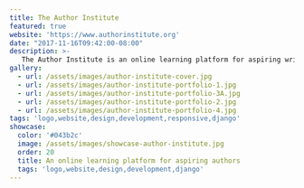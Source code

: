 ```yaml
---
title: The Author Institute
featured: true
website: 'https://www.authorinstitute.org'
date: "2017-11-16T09:42:00-08:00"
description: >-
   The Author Institute is an online learning platform for aspiring writers. This project involved logo and branding, website design, and the development of a custom Django application. 
gallery:
  - url: /assets/images/author-institute-cover.jpg
  - url: /assets/images/author-institute-portfolio-1.jpg
  - url: /assets/images/author-institute-portfolio-3A.jpg
  - url: /assets/images/author-institute-portfolio-2.jpg
  - url: /assets/images/author-institute-portfolio-4.jpg
tags: 'logo,website,design,development,responsive,django'
showcase:
  color: '#043b2c'
  image: /assets/images/showcase-author-institute.jpg
  order: 20
  title: An online learning platform for aspiring authors
  tags: 'logo,website,design,development,django'
---
```


